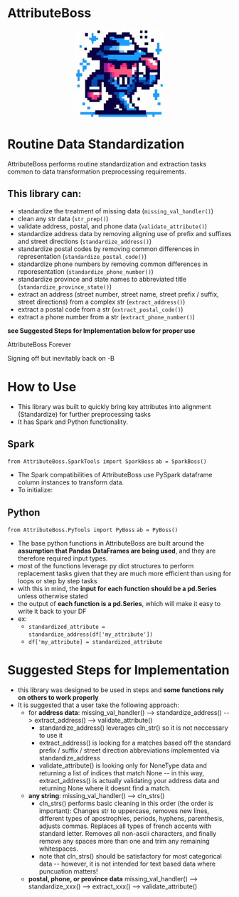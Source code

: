 # AttributeBoss

<p align="center">
<img src="https://github.com/beedrumms/attribute-boss/blob/bc755f2f95494ea0df7fe2ddf89be0140df8bf9d/assets/ab.png" alt="AttributeBoss Logo" height="200px">
</p>

# Routine Data Standardization
AttributeBoss performs routine standardization and extraction tasks common to data transformation preprocessing requirements. 

## This library can:
   - standardize the treatment of missing data (`missing_val_handler()`)
   - clean any str data (`str_prep()`)
   - validate address, postal, and phone data (`validate_attribute()`)
   - standardize address data by removing aligning use of prefix and suffixes and street directions (`standardize_address()`)
   - standardize postal codes by removing common differences in representation (`standardize_postal_code()`)
   - standardize phone numbers by removing common differences in reporesentation (`standardize_phone_number()`)
   - standardize province and state names to abbreviated title (`standardize_province_state()`)
   - extract an address (street number, street name, street prefix / suffix, street directions) from a complex str (`extract_address()`)
   - extract a postal code from a str (`extract_postal_code()`)
   - extract a phone number from a str (`extract_phone_number()`)

**see Suggested Steps for Implementation below for proper use**
   
AttributeBoss Forever 

Signing off but inevitably back on 
-B 

# How to Use
- This library was built to quickly bring key attributes into alignment (Standardize) for further preprocessing tasks 
- It has Spark and Python functionality. 

## Spark
`from AttributeBoss.SparkTools import SparkBoss`
`ab = SparkBoss()`
- The Spark compatibilities of AttributeBoss use PySpark dataframe column instances to transform data. 
- To initialize:
   

## Python
`from AttributeBoss.PyTools import PyBoss`
`ab = PyBoss()`
- The base python functions in AttributeBoss are built around the **assumption that Pandas DataFrames are being used**, and they are therefore required input types. 
- most of the functions leverage py dict structures to perform replacement tasks given that they are much more efficient than using for loops or step by step tasks
- with this in mind, the **input for each function should be a pd.Series** unless otherwise stated
- the output of **each function is a pd.Series**, which will make it easy to write it back to your DF
- ex:
   - `standardized_attribute = standardize_address(df['my_attribute'])`
   - `df['my_attribute] = standardized_attribute` 


# Suggested Steps for Implementation 
- this library was designed to be used in steps and **some functions rely on others to work properly**
- It is suggested that a user take the following approach:
   - for **address data**: missing_val_handler() --> standardize_address() --> extract_address() --> validate_attribute()
      - standardize_address() leverages cln_str() so it is not neccessary to use it 
      - extract_address() is looking for a matches based off the standard prefix / suffix / street direction abbreviations implemented via standardize_address 
      - validate_attribute() is looking only for NoneType data and returning a list of indices that match None -- in this way, extract_address() is actually validating your address data and returning None where it doesnt find a match. 
   - **any string**: missing_val_handler() --> cln_strs() 
      - cln_strs() performs basic cleaning in this order (the order is important): Changes str to uppercase, removes new lines, different types of apostrophies, periods, hyphens, parenthesis, adjusts commas. Replaces all types of french accents with standard letter. Removes all non-ascii characters, and finally remove any spaces more than one and trim any remaining whitespaces.
      - note that cln_strs() should be satisfactory for most categorical data -- however, it is not intended for text based data where puncuation matters! 
   - **postal, phone, or province data** missing_val_handler() --> standardize_xxx() --> extract_xxx() --> validate_attribute()





